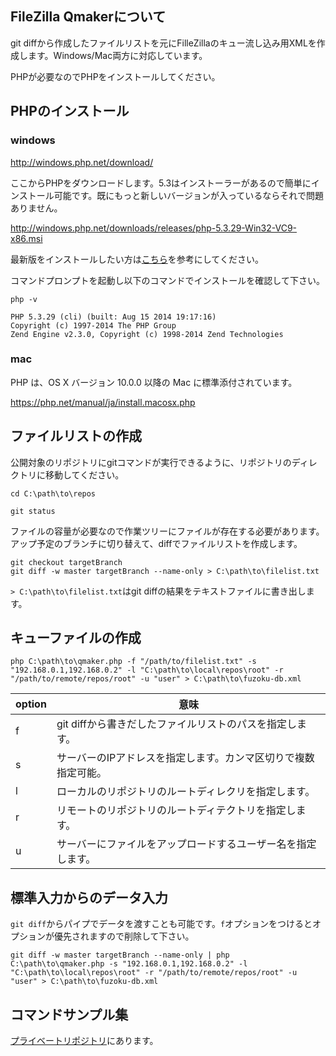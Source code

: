 ## FileZilla Qmakerについて

git diffから作成したファイルリストを元にFilleZillaのキュー流し込み用XMLを作成します。Windows/Mac両方に対応しています。

PHPが必要なのでPHPをインストールしてください。

## PHPのインストール

### windows

http://windows.php.net/download/

ここからPHPをダウンロードします。5.3はインストーラーがあるので簡単にインストール可能です。既にもっと新しいバージョンが入っているならそれで問題ありません。

http://windows.php.net/downloads/releases/php-5.3.29-Win32-VC9-x86.msi

最新版をインストールしたい方は[こちら](http://php.net/manual/ja/install.windows.php)を参考にしてください。

コマンドプロンプトを起動し以下のコマンドでインストールを確認して下さい。

```
php -v

PHP 5.3.29 (cli) (built: Aug 15 2014 19:17:16)
Copyright (c) 1997-2014 The PHP Group
Zend Engine v2.3.0, Copyright (c) 1998-2014 Zend Technologies
```

### mac

PHP は、OS X バージョン 10.0.0 以降の Mac に標準添付されています。

https://php.net/manual/ja/install.macosx.php




## ファイルリストの作成

公開対象のリポジトリにgitコマンドが実行できるように、リポジトリのディレクトリに移動してください。

```
cd C:\path\to\repos

git status
```

ファイルの容量が必要なので作業ツリーにファイルが存在する必要があります。アップ予定のブランチに切り替えて、diffでファイルリストを作成します。

```
git checkout targetBranch
git diff -w master targetBranch --name-only > C:\path\to\filelist.txt
```

`> C:\path\to\filelist.txt`はgit diffの結果をテキストファイルに書き出します。

## キューファイルの作成

```
php C:\path\to\qmaker.php -f "/path/to/filelist.txt" -s "192.168.0.1,192.168.0.2" -l "C:\path\to\local\repos\root" -r "/path/to/remote/repos/root" -u "user" > C:\path\to\fuzoku-db.xml
```


option | 意味
--- | ---
f | git diffから書きだしたファイルリストのパスを指定します。
s | サーバーのIPアドレスを指定します。カンマ区切りで複数指定可能。
l | ローカルのリポジトリのルートディレクリを指定します。
r | リモートのリポジトリのルートディテクトリを指定します。
u | サーバーにファイルをアップロードするユーザー名を指定します。

## 標準入力からのデータ入力

`git diff`からパイプでデータを渡すことも可能です。`f`オプションをつけるとオプションが優先されますので削除して下さい。

```
git diff -w master targetBranch --name-only | php C:\path\to\qmaker.php -s "192.168.0.1,192.168.0.2" -l "C:\path\to\local\repos\root" -r "/path/to/remote/repos/root" -u "user" > C:\path\to\fuzoku-db.xml
```

## コマンドサンプル集

[プライベートリポジトリ](https://github.com/SunriseDigital/sunrise/wiki/filezila-qmaker%E3%82%B3%E3%83%9E%E3%83%B3%E3%83%89%E3%82%B5%E3%83%B3%E3%83%97%E3%83%AB)にあります。
